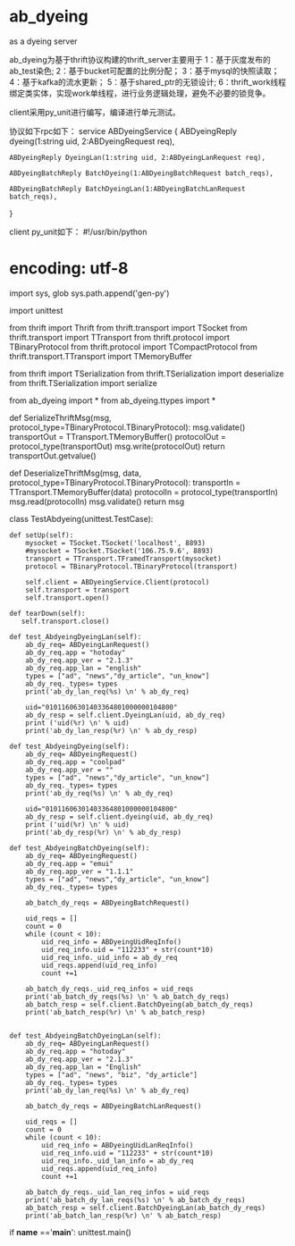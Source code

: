 # ab_dyeing
as a dyeing server

ab_dyeing为基于thrift协议构建的thrift_server主要用于
1：基于灰度发布的ab_test染色;
2：基于bucket可配置的比例分配；
3：基于mysql的快照读取；
4：基于kafka的流水更新；
5：基于shared_ptr的无锁设计;
6：thrift_work线程绑定类实体，实现work单线程，进行业务逻辑处理，避免不必要的锁竞争。

client采用py_unit进行编写，编译进行单元测试。

协议如下rpc如下：
service ABDyeingService {
	ABDyeingReply dyeing(1:string uid, 2:ABDyeingRequest req),
	
    ABDyeingReply DyeingLan(1:string uid, 2:ABDyeingLanRequest req),

    ABDyeingBatchReply BatchDyeing(1:ABDyeingBatchRequest batch_reqs),
    
    ABDyeingBatchReply BatchDyeingLan(1:ABDyeingBatchLanRequest batch_reqs),
}

client py_unit如下：
#!/usr/bin/python
# encoding: utf-8

import sys, glob
sys.path.append('gen-py')

import unittest

from thrift import Thrift
from thrift.transport import TSocket
from thrift.transport import TTransport
from thrift.protocol import TBinaryProtocol
from thrift.protocol import TCompactProtocol
from thrift.transport.TTransport import TMemoryBuffer

from thrift import TSerialization
from thrift.TSerialization import deserialize
from thrift.TSerialization import serialize

from ab_dyeing import *
from ab_dyeing.ttypes import *

def SerializeThriftMsg(msg, protocol_type=TBinaryProtocol.TBinaryProtocol):
  msg.validate()
  transportOut = TTransport.TMemoryBuffer()
  protocolOut = protocol_type(transportOut)
  msg.write(protocolOut)
  return transportOut.getvalue()

def DeserializeThriftMsg(msg, data, protocol_type=TBinaryProtocol.TBinaryProtocol):
  transportIn = TTransport.TMemoryBuffer(data)
  protocolIn = protocol_type(transportIn)
  msg.read(protocolIn)
  msg.validate()
  return msg

class TestAbdyeing(unittest.TestCase):

    def setUp(self):
        mysocket = TSocket.TSocket('localhost', 8893)
        #mysocket = TSocket.TSocket('106.75.9.6', 8893)
        transport = TTransport.TFramedTransport(mysocket)
        protocol = TBinaryProtocol.TBinaryProtocol(transport)

        self.client = ABDyeingService.Client(protocol)
        self.transport = transport
        self.transport.open()

    def tearDown(self):
       self.transport.close()

    def test_AbdyeingDyeingLan(self):
        ab_dy_req= ABDyeingLanRequest()
        ab_dy_req.app = "hotoday"
        ab_dy_req.app_ver = "2.1.3"
        ab_dy_req.app_lan = "english"
        types = ["ad", "news","dy_article", "un_know"]
        ab_dy_req._types= types
        print('ab_dy_lan_req(%s) \n' % ab_dy_req)

        uid="01011606301403364801000000104800"
        ab_dy_resp = self.client.DyeingLan(uid, ab_dy_req)
        print ('uid(%r) \n' % uid)
        print('ab_dy_lan_resp(%r) \n' % ab_dy_resp)

    def test_AbdyeingDyeing(self):
        ab_dy_req= ABDyeingRequest()
        ab_dy_req.app = "coolpad"
        ab_dy_req.app_ver = ""
        types = ["ad", "news","dy_article", "un_know"]
        ab_dy_req._types= types
        print('ab_dy_req(%s) \n' % ab_dy_req)

        uid="01011606301403364801000000104800"
        ab_dy_resp = self.client.dyeing(uid, ab_dy_req)
        print ('uid(%r) \n' % uid)
        print('ab_dy_resp(%r) \n' % ab_dy_resp)

    def test_AbdyeingBatchDyeing(self):
        ab_dy_req= ABDyeingRequest()
        ab_dy_req.app = "emui"
        ab_dy_req.app_ver = "1.1.1"
        types = ["ad", "news","dy_article", "un_know"]
        ab_dy_req._types= types

        ab_batch_dy_reqs = ABDyeingBatchRequest()

        uid_reqs = []
        count = 0
        while (count < 10):
            uid_req_info = ABDyeingUidReqInfo()
            uid_req_info.uid = "112233" + str(count*10)
            uid_req_info._uid_info = ab_dy_req
            uid_reqs.append(uid_req_info)
            count +=1

        ab_batch_dy_reqs._uid_req_infos = uid_reqs
        print('ab_batch_dy_reqs(%s) \n' % ab_batch_dy_reqs)
        ab_batch_resp = self.client.BatchDyeing(ab_batch_dy_reqs)
        print('ab_batch_resp(%r) \n' % ab_batch_resp)


    def test_AbdyeingBatchDyeingLan(self):
        ab_dy_req= ABDyeingLanRequest()
        ab_dy_req.app = "hotoday"
        ab_dy_req.app_ver = "2.1.3"
        ab_dy_req.app_lan = "English"
        types = ["ad", "news", "biz", "dy_article"]
        ab_dy_req._types= types
        print('ab_dy_lan_req(%s) \n' % ab_dy_req)

        ab_batch_dy_reqs = ABDyeingBatchLanRequest()

        uid_reqs = []
        count = 0
        while (count < 10):
            uid_req_info = ABDyeingUidLanReqInfo()
            uid_req_info.uid = "112233" + str(count*10)
            uid_req_info._uid_lan_info = ab_dy_req
            uid_reqs.append(uid_req_info)
            count +=1

        ab_batch_dy_reqs._uid_lan_req_infos = uid_reqs
        print('ab_batch_dy_lan_reqs(%s) \n' % ab_batch_dy_reqs)
        ab_batch_resp = self.client.BatchDyeingLan(ab_batch_dy_reqs)
        print('ab_batch_lan_resp(%r) \n' % ab_batch_resp)

if __name__ =='__main__':
    unittest.main()
